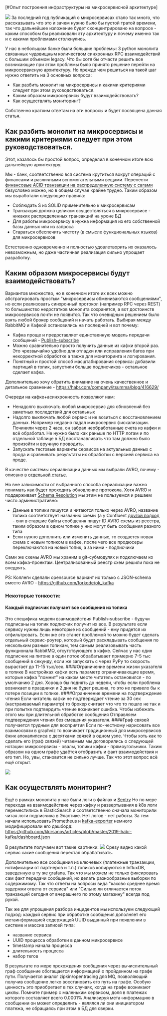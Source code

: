 [#Опыт построения инфраструктуры на микросервисной архитектуре]

![](https://habrastorage.org/webt/vn/kb/qn/vnkbqnbwlqbmim3tn1ipiy_rhri.jpeg)
За последний год публикаций о микросервисах стало так много, что рассказывать что это и зачем нужно было бы пустой тратой времени, так что дальнейшее изложение будет сконцентрировано на вопросе - каким способом бы реализовали эту архитектуру и почему именно так и с какими проблемами столкнулись.

У нас в небольшом банке были большие проблемы: 3 python монолита  связанных чудовищным количеством синхронных RPC взаимодействий с большим объемом legacy. Что бы хотя бы отчасти решить все возникающие при этом проблемы было принято решение перейти на микросервисную архитектуру. Но прежде чем решиться на такой шаг нужно ответить на 3 основных вопроса:

- Как разбить монолит на микросервисы и какими критериями следует при этом руководствоваться.
- Каким образом микросервисы будут взаимодействовать?
- Как осуществлять мониторинг?

Собственно кратким ответам на эти вопросы и будет посвящена данная статья.
<cut />
## Как разбить монолит на микросервисы и какими критериями следует при этом руководствоваться.

Этот, казалось бы простой вопрос, определил в конечном итоге всю дальнейшую архитектуру.

Мы - банк, соответственно вся система крутиться вокруг операций с финансами и различными вспомогательными вещами. Перенести [финансовые ACID транзакции на распределенную систему с сагами](https://habr.com/company/avito/blog/426101/) безусловно можно, но в общем случае крайне трудно. Таким образом мы выработали следующие правила:
- Соблюдать S из SOLID применительно к микросервисам
- Транзакция должна целиком осуществляться в микросервисе - никаких распределенных транзакций на уроне БД
- Для работы микросервису в нужна информация из его собственной базы данных или из запроса
- Стараться обеспечить чистоту (в смысле функциональных языков) для микросервисов

Естественно одновременно и полностью удовлетворить их оказалось невозможным, но даже частичная реализация сильно упрощает разработку. 

## Каким образом микросервисы будут взаимодействовать?
Вариантов множество, но в конечном итоге их всех можно абстрагировать простым "микросервисы обмениваются сообщениями", но если реализовать синхронный протокол (например RPC через REST) то большинство недостатков монолита сохранятся, а вот достоинств микросервисов почти не появится. Так что очевидным решением было взять любой брокер сообщений и начать работать. Выбирая между RabbitMQ и Кафкой остановились на последней и вот почему:

- Кафка проще и предоставляет единственную модель передачи сообщений - [Publish–subscribe](https://en.wikipedia.org/wiki/Publish%E2%80%93subscribe_pattern)
- Можно сравнительно просто получить данные из кафки второй раз. Это чрезвычайно удобно для отладки или исправления багов при некорректной обработке а также для мониторинга и логирования.
- Понятный и простой способ масштабирования сервиса: добавили партиций в топик, запустили больше подписчиков - остальное сделает кафка. 

Дополнительно хочу обратить внимание на очень качественное и детальное сравнение - https://habr.com/company/itsumma/blog/416629/

Очереди на кафке+асинхронность позволяют нам:
- Ненадолго выключать любой микросервис для обновлений без заметных последствий для остальных
- Надолго выключать любой сервис и не возиться с восстановлением данных. Например недавно падал микросервис фискализации. Починили через 2 часа, он забрал необработанные счета из кафки и всё обработал. Не нужно было как раньше по HTTP логам и по отдельной таблице в БД восстанавливать что там должно было произойти и вручную проводить.
- Запускать тестовые варианты сервисов на актуальных данных с прода и сравнивать результаты их обработки с версией сервиса на проде.

В качестве системы сериализации данных мы выбрали AVRO, почему - описано в [отдельной статье](https://habr.com/post/346698/).

Но вне зависимости от выбранного способа сериализации важно понимать как будет проходить обновление протокола. Хотя AVRO и поддерживает [Schema Resolution](https://avro.apache.org/docs/1.8.2/spec.html#Schema+Resolution) мы этим не пользуемся и решаем чисто административно:

- Данные в топики пишутся и читаются только через AVRO, название топика соответствует названию схемы (а у Confluent [другой подход](https://docs.confluent.io/current/schema-registry/docs/schema_registry_tutorial.html) - они в старшие байты сообщения пишут ID AVRO схемы из реестра, таким образом в одном топике у них могут быть сообщения разного типа 
- Если нужно дополнить или изменить данные, то создается новая схема с новым топиком в кафке, после чего все продюсеры переключаются на новый топик, а за ними - подписчики

Сами же схемы AVRO мы храним в git-субмодулях и подключаем ко всем кафка-проектам. Централизованный реестр схем решили пока не внедрять.

PS: Коллеги сделали opensource вариант но только с JSON-schema вместо AVRO - https://github.com/forkode/ok_kafka

### Некоторые тонкости:
#### Каждый подписчик получает все сообщения из топика
Это специфика модели взаимодействия Publish–subscribe - будучи подписаны на топик подписчик получит их все. В результате если сервису нужны лишь некоторые из сообщений - ему придется их отфильтровать. Если же это станет проблемой то можно будет сделать отдельный сервис-роутер, который будет раскладывать сообщения по нескольким разным топикам, тем самым реализовывать часть функционала RabbitMQ,  отсутствующего в кафке. Сейчас у нас один подписчик на питоне в один поток обрабатывает примерно 7-5 тыс сообщений в секунду, если же запускать с через PyPy то скорость вырастает до 11-15 тыс/сек.
####Ограничение времени жизни указателя в топике
В настройках кафки есть параметр ограничивающие время, которые кафка "помнит" на каком месте читатель остановился - по умолчанию 2 дня. Хорошо бы поднять до недели, чтобы если проблема возникает в праздники и 2 дня не будет решена, то это не привело бы к потере позиции в топике. 
####Ограничение времени на подтверждение чтения
Если читатель кафки не подтверждает чтение за 30 сек (настраиваемый параметр) то брокер считает что что то пошло не так и при попытке подтвердить чтение возникает ошибка. Чтобы избежать этого мы при длительной обработке сообщения Отправляем подтверждения чтения без смещения указателя.
####Граф связей получается трудным для восприятия
Если по-честному нарисовать все взаимосвязи в graphviz то возникает традиционный для микросервисов ёжик апокалипсиса с десятками связей в одном узле. Чтобы хоть как то сделать его (граф связей) читаемым мы договорились о следующей нотации: микросервисы - овалы, топики кафки - прямоугольники. Таким образом на одном графе удаётся отобразить и факт взаимодействия и его тип. Но, увы, становится не сильно лучше. Так что этот вопрос всё ещё открыт.
   
![](https://habrastorage.org/webt/fy/lw/qf/fylwqfrc5nspiw_ci170mvntzku.png)


## Как осуществлять мониторинг?
Ещё в рамках монолита у нас были логи в файлах и [Sentry](https://sentry.io/welcome/) Но по мере перехода на взаимодействие через кафку и развертывания в k8s логи переместились в ElasticSearch и соответственно сначала мониторили читая логи подписчика в Эластике. Нет логов - нет работы. 
За тем начали использовать Prometheus и [kafka-exporter](https://github.com/danielqsj/kafka_exporter) немного модифицировали его дашборд: https://github.com/kkirsanov/articles/blob/master/2019-habr-kafka/dashboard.json

В результате получаем вот такие картинки:
![](https://habrastorage.org/webt/lg/bg/k5/lgbgk5zs7fzl_3hrhork-ybejjw.png)
Срезу видно какой сервис какие сообщения перестал обрабатывать.

Дополнительно все сообщения из ключевых (платежные транзакции, нотификации от партнеров и т.п.) топиков копируются в InfluxDB, заведенную в ту же grafana. Так что мы можем не только фиксировать сам факт передачи сообщений, но делать разнообразные выборки по содержимому. Так что ответы на вопросы вида "каково среднее время задержки ответа от сервиса" или "Сильно ли отличается поток транзакций сегодня от вчерашнего по этому магазину" всегда под рукой.


Так же для упрощения разбора инцидентов мы используем следующий подход: каждый сервис при обработке сообщения дополняет его метаинформацией содержащей UUID выданный при появлении в системе и массив записей типа:

- название сервиса
- UUID процесса обработки в данном микросервисе
- timestamp начала процесса
- длительность процесса
- набор тегов

В результате по мере прохождения сообщения через вычислительный граф сообщение обогащается информацией о пройденном на графе пути. Получается аналог zipkin/opentracing для MQ, позволяющий получив сообщение легко восстановить его путь на графе. Особую ценность это приобретает в тех случаях, когда на графе возникают циклы. Помните пример с маленьким сервисом, доля в платежах которого составляет всего 0.0001% Анализируя мета-информацию в сообщении он может определить - являлся ли они инициатором платежа, не обращаясь при  этом в БД для сверки.